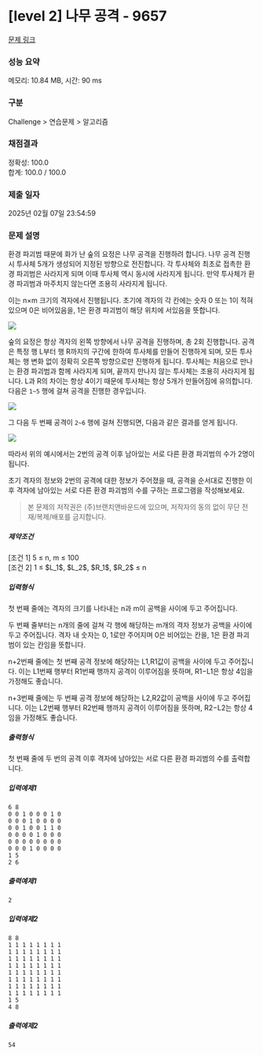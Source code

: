 # [level 2] 나무 공격 - 9657 

[문제 링크](https://softeer.ai/practice/9657) 

### 성능 요약

메모리: 10.84 MB, 시간: 90 ms

### 구분

Challenge > 연습문제 > 알고리즘

### 채점결과

정확성: 100.0<br/>합계: 100.0 / 100.0

### 제출 일자

2025년 02월 07일 23:54:59

### 문제 설명

<p>환경 파괴범 때문에 화가 난 숲의 요정은 나무 공격을 진행하려 합니다. 나무 공격 진행시 투사체 5개가 생성되어 지정된 방향으로 전진합니다. 각 투사체와 최초로 접촉한 환경 파괴범은 사라지게 되며 이때 투사체 역시 동시에 사라지게 됩니다. 만약 투사체가 환경 파괴범과 마주치지 않는다면 조용히 사라지게 됩니다. </p>

<p>이는 n×m 크기의 격자에서 진행됩니다. 초기에 격자의 각 칸에는 숫자 0 또는 1이 적혀있으며 0은 비어있음을, 1은 환경 파괴범이 해당 위치에 서있음을 뜻합니다. </p>

![](https://dtucmjdudjcrv.cloudfront.net/engineerstory-editor/207/117/f/f34debf9-a35e-40fd-a0d2-895498383509.png)

<p>숲의 요정은 항상 격자의 왼쪽 방향에서 나무 공격을 진행하며, 총 2회 진행합니다. 공격은 특정 행 L부터 행 R까지의 구간에 한하여 투사체를 만들어 진행하게 되며, 모든 투사체는 행 변화 없이 정확히 오른쪽 방향으로만 진행하게 됩니다. 투사체는 처음으로 만나는 환경 파괴범과 함께 사라지게 되며, 끝까지 만나지 않는 투사체는 조용히 사라지게 됩니다. L과 R의 차이는 항상 4이기 때문에 투사체는 항상 5개가 만들어짐에 유의합니다. 다음은 <code>1~5</code> 행에 걸쳐 공격을 진행한 경우입니다. </p>

![](https://dtucmjdudjcrv.cloudfront.net/engineerstory-editor/205/117/a/a578aa5e-ac92-403b-9c6f-087ac35e1e8a.gif)

그 다음 두 번째 공격이 <code>2~6</code> 행에 걸쳐 진행되면, 다음과 같은 결과를 얻게 됩니다.

![](https://dtucmjdudjcrv.cloudfront.net/engineerstory-editor/206/117/f/fde80929-e3c8-430c-a4a4-caa08b93b2a0.gif)

<p>따라서 위의 예시에서는 2번의 공격 이후 남아있는 서로 다른 환경 파괴범의 수가 2명이 됩니다.</p>

<p>초기 격자의 정보와 2번의 공격에 대한 정보가 주어졌을 때, 공격을 순서대로 진행한 이후 격자에 남아있는 서로 다른 환경 파괴범의 수를 구하는 프로그램을 작성해보세요.</p>

> 본 문제의 저작권은 (주)브랜치앤바운드에 있으며, 저작자의 동의 없이 무단 전재/복제/배포를 금지합니다.

<h5>제약조건</h5>

<p>[조건 1] 5 ≤ n, m ≤ 100 <br>
[조건 2] 1 ≤ $L_1$, $L_2$, $R_1$, $R_2$ ≤ n</p>

<h5>입력형식</h5>

<p>첫 번째 줄에는 격자의 크기를 나타내는 n과 m이 공백을 사이에 두고 주어집니다.</p>

<p>두 번째 줄부터는 n개의 줄에 걸쳐 각 행에 해당하는 m개의 격자 정보가 공백을 사이에 두고 주어집니다. 격자 내 숫자는 0, 1로만 주어지며 0은 비어있는 칸을, 1은 환경 파괴범이 있는 칸임을 뜻합니다. <br>

n+2번째 줄에는 첫 번째 공격 정보에 해당하는 L1​,R1​값이 공백을 사이에 두고 주어집니다. 이는 L1​번째 행부터 R1​번째 행까지 공격이 이루어짐을 뜻하며, R1​−L1​은 항상 4임을 가정해도 좋습니다. <br>

n+3번째 줄에는 두 번째 공격 정보에 해당하는 L2​,R2​값이 공백을 사이에 두고 주어집니다. 이는 L2​번째 행부터 R2​번째 행까지 공격이 이루어짐을 뜻하며, R2​−L2​는 항상 4임을 가정해도 좋습니다. </p>

<h5>출력형식</h5>

<p>첫 번째 줄에 두 번의 공격 이후 격자에 남아있는 서로 다른 환경 파괴범의 수를 출력합니다.</p>

<h5>입력예제1</h5>

```
6 8
0 0 1 0 0 0 1 0
0 0 0 1 0 0 0 0
0 0 1 0 0 1 1 0
0 0 0 0 1 0 0 0
0 0 0 0 0 0 0 0
0 0 0 1 0 0 0 0
1 5
2 6
```

<h5>출력예제1</h5>

```
2
```

<h5>입력예제2</h5>

```
8 8
1 1 1 1 1 1 1 1
1 1 1 1 1 1 1 1
1 1 1 1 1 1 1 1
1 1 1 1 1 1 1 1
1 1 1 1 1 1 1 1
1 1 1 1 1 1 1 1
1 1 1 1 1 1 1 1
1 1 1 1 1 1 1 1
1 5
4 8
```

<h5>출력예제2</h5>

```
54
```
